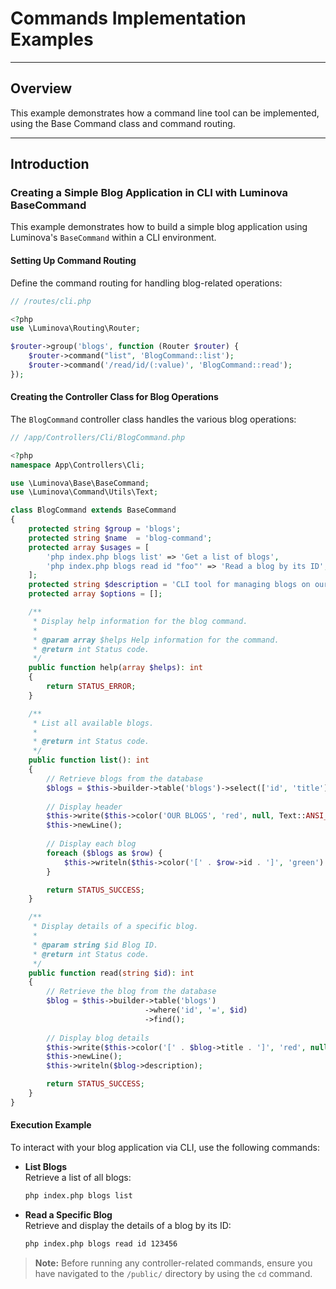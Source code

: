 # Commands Implementation Examples

***

## Overview

This example demonstrates how a command line tool can be implemented, using the Base Command class and command routing.

***

## Introduction

### Creating a Simple Blog Application in CLI with Luminova BaseCommand

This example demonstrates how to build a simple blog application using Luminova's `BaseCommand` within a CLI environment.

#### Setting Up Command Routing

Define the command routing for handling blog-related operations:

```php
// /routes/cli.php

<?php
use \Luminova\Routing\Router;

$router->group('blogs', function (Router $router) {
    $router->command("list", 'BlogCommand::list');
    $router->command('/read/id/(:value)', 'BlogCommand::read');
});
```

#### Creating the Controller Class for Blog Operations

The `BlogCommand` controller class handles the various blog operations:

```php
// /app/Controllers/Cli/BlogCommand.php

<?php
namespace App\Controllers\Cli;

use \Luminova\Base\BaseCommand;
use \Luminova\Command\Utils\Text;

class BlogCommand extends BaseCommand
{
    protected string $group = 'blogs';
    protected string $name  = 'blog-command';
    protected array $usages = [
        'php index.php blogs list' => 'Get a list of blogs',
        'php index.php blogs read id "foo"' => 'Read a blog by its ID',
    ];
    protected string $description = 'CLI tool for managing blogs on our website.';
    protected array $options = [];

    /**
     * Display help information for the blog command.
     * 
     * @param array $helps Help information for the command.
     * @return int Status code.
     */
    public function help(array $helps): int
    {
        return STATUS_ERROR;
    }

    /**
     * List all available blogs.
     * 
     * @return int Status code.
     */
    public function list(): int
    {  
        // Retrieve blogs from the database
        $blogs = $this->builder->table('blogs')->select(['id', 'title']);
        
        // Display header
        $this->write($this->color('OUR BLOGS', 'red', null, Text::ANSI_BOLD));
        $this->newLine();
        
        // Display each blog
        foreach ($blogs as $row) {
            $this->writeln($this->color('[' . $row->id . ']', 'green') . ' ' . Text::padStart($row->title, 10));
        }

        return STATUS_SUCCESS;
    }

    /**
     * Display details of a specific blog.
     * 
     * @param string $id Blog ID.
     * @return int Status code.
     */
    public function read(string $id): int
    {  
        // Retrieve the blog from the database
        $blog = $this->builder->table('blogs')
                              ->where('id', '=', $id)
                              ->find();
        
        // Display blog details
        $this->write($this->color('[' . $blog->title . ']', 'red', null, Text::ANSI_BOLD));
        $this->newLine();
        $this->writeln($blog->description);

        return STATUS_SUCCESS;
    }
}
```

#### Execution Example

To interact with your blog application via CLI, use the following commands:

- **List Blogs**  
  Retrieve a list of all blogs:

  ```bash
  php index.php blogs list
  ```

- **Read a Specific Blog**  
  Retrieve and display the details of a blog by its ID:

  ```bash
  php index.php blogs read id 123456
  ```

> **Note:** Before running any controller-related commands, ensure you have navigated to the `/public/` directory by using the `cd` command.